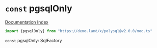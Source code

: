 # `const` pgsqlOnly

[Documentation Index](../README.md)

```ts
import {pgsqlOnly} from "https://deno.land/x/polysql@v2.0.0/mod.ts"
```

`const` pgsqlOnly: SqlFactory

